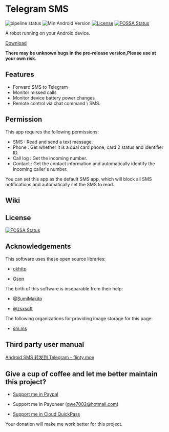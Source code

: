 # Telegram SMS

![pipeline status](https://badges.git.reallct.com/qwe7002/telegram-sms/badges/master/pipeline.svg)
![Min Android Version](https://img.shields.io/badge/android-22+-orange.svg)
[![License](https://img.shields.io/badge/License-BSD%203--Clause-blue.svg)](https://github.com/qwe7002/telegram-sms/blob/master/LICENSE)
[![FOSSA Status](https://app.fossa.io/api/projects/git%2Bgithub.com%2Fqwe7002%2Ftelegram-sms.svg?type=shield)](https://app.fossa.io/projects/git%2Bgithub.com%2Fqwe7002%2Ftelegram-sms?ref=badge_shield)

A robot running on your Android device.

[Download](https://github.com/qwe7002/telegram-sms/releases)

**There may be unknown bugs in the pre-release version,Please use at your own risk.**

## Features

- Forward SMS to Telegram
- Monitor missed calls
- Monitor device battery power changes
- Remote control via chat command \ SMS.

## Permission

This app requires the following permissions:

- SMS : Read and send a text message.
- Phone : Get whether it is a dual card phone, card 2 status and identifier ID.
- Call log : Get the incoming number.
- Contact : Get the contact information and automatically identify the incoming caller's number.

You can set this app as the default SMS app, which will block all SMS notifications and automatically set the SMS to read.

## Wiki



## License

[![FOSSA Status](https://app.fossa.io/api/projects/git%2Bgithub.com%2Fqwe7002%2Ftelegram-sms.svg?type=large)](https://app.fossa.io/projects/git%2Bgithub.com%2Fqwe7002%2Ftelegram-sms?ref=badge_large)

## Acknowledgements

This software uses these open source libraries:

- [okhttp](https://github.com/square/okhttp)

- [Gson](https://github.com/google/gson)

The birth of this software is inseparable from their help:

- [@SumiMakito](https://github.com/SumiMakito)

- [@zsxsoft](https://github.com/zsxsoft)

The following organizations for providing image storage for this page:

- [sm.ms](https://sm.ms)

## Third party user manual

[Android SMS 转发到 Telegram - flinty.moe](https://www.flinty.moe/android-sms-to-telegram/)

## Give a cup of coffee and let me better maintain this project?

- [Support me in Paypal](https://paypal.me/qwe7002)

- Support me in Payoneer (qwe7002@hotmail.com)

- [Support me in Cloud QuickPass](https://i.loli.net/2019/02/21/5c6d812840bac.png)

Your donation will make me work better for this project.